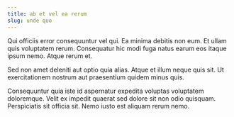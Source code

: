 ```yaml
---
title: ab et vel ea rerum
slug: unde quo
---
```


Qui officiis error consequuntur vel qui. Ea minima debitis non eum. Et ullam quis voluptatem rerum. Consequatur hic modi fuga natus earum eos itaque ipsum nemo. Atque rerum et.

Sed non amet deleniti aut optio quia alias. Atque et illum neque quis sit. Ut exercitationem nostrum aut praesentium quidem minus quis.

Consequuntur quia iste id aspernatur expedita voluptas voluptatem doloremque. Velit ex impedit quaerat sed dolore sit non odio quisquam. Perspiciatis sit officia sit. Nemo iusto est aliquam rerum nemo.
